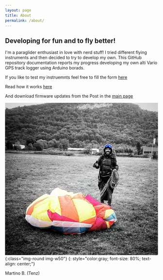 ```yaml
---
layout: page
title: About
permalink: /about/
---
```


## Developing for fun and to fly better!

I'm a paraglider enthusiast in love with nerd stuff!
I tried different flying instruments and then decided to try to develop my own.
This GitHub repository documentation reports my progress developing my own alti Vario GPS track logger
using Arduino borads.

If you like to test my instruemnts feel free to fill the form <a target="_blank" href="https://forms.gle/roa6yLXMy9nKNotFA">here</a>

Read how it works <a href="/howto">here</a>

And download firmware updates from the Post in the <a href="../">main page</a>

![image-title-here](/images/tenz.png){:class="img-round img-w50"}
{: style="color:gray; font-size: 80%; text-align: center;"}

Martino B. (Tenz)
